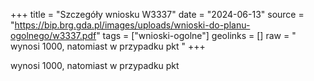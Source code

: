 +++
title = "Szczegóły wniosku W3337"
date = "2024-06-13"
source = "https://bip.brg.gda.pl/images/uploads/wnioski-do-planu-ogolnego/w3337.pdf"
tags = ["wnioski-ogolne"]
geolinks = []
raw = " wynosi 1000, natomiast w przypadku pkt "
+++

 wynosi 1000, natomiast w przypadku pkt 


